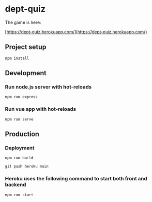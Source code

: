 # dept-quiz

The game is here:

[https://dept-quiz.herokuapp.com/](https://dept-quiz.herokuapp.com/)

## Project setup
```
npm install
```

## Development

### Run node.js server with hot-reloads
```
npm run express
```

### Run vue app with hot-reloads
```
npm run serve
```

## Production

### Deployment
```
npm run build

git push heroku main
```

### Heroku uses the following command to start both front and backend
```
npm run start
```
